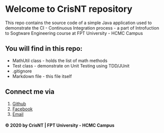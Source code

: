 # Welcome to CrisNT repository
This repo contains the source code of a simple Java application used to 
demonstrate the CI - Continuous Integration process - a part of 
Introfuction to Sogtware Engineering 
course at FPT University - HCMC Campus

## You will find in this repo:
* MathUtil class - holds the list of math methods
* Test class - demonstrate on Unit Testing using TDD/JUnit
* .gitignore
* Markdown file - this file itself

## Connect me via
1. [Github](https://github.com/Cris-NT)
2. [Facebook](https://www.facebook.com/cris.2k.crssoft)
3. [Email](nhattienbr456@gmail.com)

#### © 2020 by CrisNT | FPT University - HCMC Campus